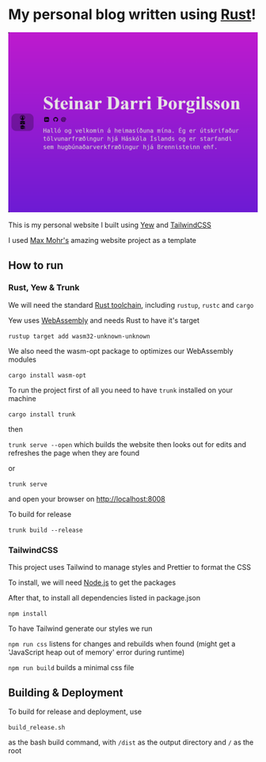 # My personal blog written using [Rust](https://www.rust-lang.org)!

![Preview of Site](.github/preview.png)

This is my personal website I built using [Yew](https://yew.rs) and [TailwindCSS](https://tailwindcss.com/)

I used [Max Mohr's](https://github.com/maxjmohr/personal_website) amazing website project as a template

## How to run

### Rust, Yew & Trunk

We will need the standard [Rust toolchain](https://www.rust-lang.org/learn/get-started), including `rustup`, `rustc` and `cargo`

Yew uses [WebAssembly](https://webassembly.org) and needs Rust to have it's target

`rustup target add wasm32-unknown-unknown`

We also need the wasm-opt package to optimizes our WebAssembly modules

`cargo install wasm-opt`

To run the project first of all you need to have `trunk` installed on your machine

`cargo install trunk`

then

`trunk serve --open` which builds the website then looks out for edits and refreshes the page when they are found

or

`trunk serve`

and open your browser on [http://localhost:8008](http://localhost:8008)

To build for release

`trunk build --release`

### TailwindCSS

This project uses Tailwind to manage styles and Prettier to format the CSS

To install, we will need [Node.js](https://nodejs.org/en/download) to get the packages

After that, to install all dependencies listed in package.json

`npm install`

To have Tailwind generate our styles we run 

`npm run css` listens for changes and rebuilds when found (might get a 'JavaScript heap out of memory' error during runtime)

`npm run build` builds a minimal css file

## Building & Deployment

To build for release and deployment, use  

`build_release.sh`

as the bash build command, with `/dist` as the output directory and `/` as the root